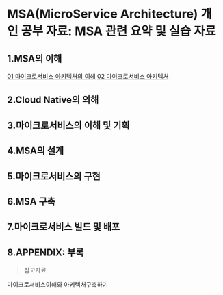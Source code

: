 # MSA(MicroService Architecture) 개인 공부 자료: MSA 관련 요약 및 실습 자료 

## 1.MSA의 이해

[01 마이크로서비스 아키텍처의 이해](https://gwanhyeon.github.io/MSA-20210212-01-%EB%A7%88%EC%9D%B4%ED%81%AC%EB%A1%9C%EC%84%9C%EB%B9%84%EC%8A%A4-%EC%95%84%ED%82%A4%ED%85%8D%EC%B2%98%EC%9D%98%EC%9D%B4%ED%95%B4/)
[02 마이크로서비스 아키텍처](https://gwanhyeon.github.io/MSA-20210212-02-%EB%A7%88%EC%9D%B4%ED%81%AC%EB%A1%9C%EC%84%9C%EB%B9%84%EC%8A%A4-%EC%95%84%ED%82%A4%ED%85%8D%EC%B2%98/)

## 2.Cloud Native의 의해

## 3.마이크로서비스의 이해 및 기획

## 4.MSA의 설계

## 5.마이크로서비스의 구현

## 6.MSA 구축

## 7.마이크로서비스 빌드 및 배포

## 8.APPENDIX: 부록

> 참고자료

마이크로서비스이해와 아키텍처구축하기
